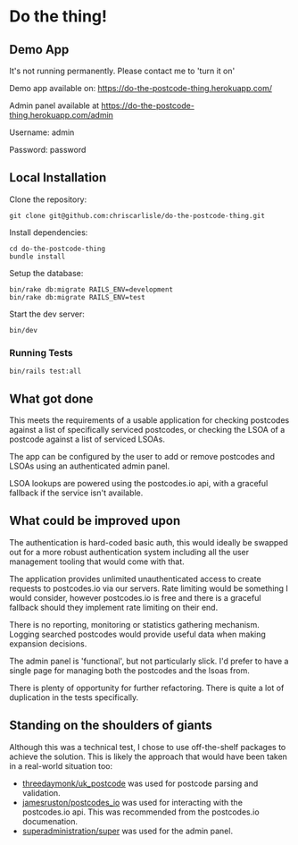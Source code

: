 # Do the thing!

## Demo App

It's not running permanently. Please contact me to 'turn it on'

Demo app available on: https://do-the-postcode-thing.herokuapp.com/

Admin panel available at https://do-the-postcode-thing.herokuapp.com/admin

Username: admin

Password: password

## Local Installation

Clone the repository:

```
git clone git@github.com:chriscarlisle/do-the-postcode-thing.git
```

Install dependencies:
```
cd do-the-postcode-thing
bundle install
```

Setup the database:
```
bin/rake db:migrate RAILS_ENV=development
bin/rake db:migrate RAILS_ENV=test
```

Start the dev server:
```
bin/dev
```

### Running Tests

```
bin/rails test:all
```

## What got done

This meets the requirements of a usable application for checking postcodes against a list of specifically serviced postcodes, or checking the LSOA of a postcode against a list of serviced LSOAs.

The app can be configured by the user to add or remove postcodes and LSOAs using an authenticated admin panel.

LSOA lookups are powered using the postcodes.io api, with a graceful fallback if the service isn't available.

## What could be improved upon

The authentication is hard-coded basic auth, this would ideally be swapped out for a more robust authentication system including all the user management tooling that would come with that.

The application provides unlimited unauthenticated access to create requests to postcodes.io via our servers. Rate limiting would be something I would consider, however postcodes.io is free and there is a graceful fallback should they implement rate limiting on their end.

There is no reporting, monitoring or statistics gathering mechanism. Logging searched postcodes would provide useful data when making expansion decisions.

The admin panel is 'functional', but not particularly slick. I'd prefer to have a single page for managing both the postcodes and the lsoas from.

There is plenty of opportunity for further refactoring. There is quite a lot of duplication in the tests specifically.

## Standing on the shoulders of giants

Although this was a technical test, I chose to use off-the-shelf packages to achieve the solution. This is likely the approach that would have been taken in a real-world situation too:

* [threedaymonk/uk_postcode](https://github.com/threedaymonk/uk_postcode) was used for postcode parsing and validation.
* [jamesruston/postcodes_io](https://github.com/jamesruston/postcodes_io) was used for interacting with the postcodes.io api. This was recommended from the postcodes.io documenation.
* [superadministration/super](https://github.com/superadministration/super) was used for the admin panel.
